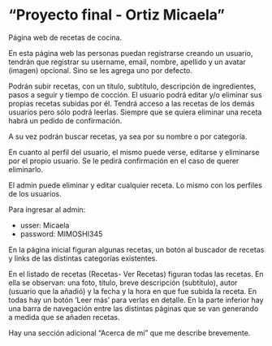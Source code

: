 # “Proyecto final - Ortiz Micaela”

Página web de recetas de cocina. 

En esta página web las personas puedan registrarse creando un usuario, tendrán que registrar su username, email, nombre, apellido y un avatar (imagen) opcional. Sino se les agrega uno por defecto.

Podrán subir recetas, con un título, subtítulo, descripción de ingredientes, pasos a seguir y tiempo de cocción. El usuario podrá editar y/o eliminar sus propias recetas subidas por él. Tendrá acceso a las recetas de los demás usuarios pero sólo podrá leerlas.
Siempre que se quiera eliminar una receta habrá un pedido de confirmación.

A su vez podrán buscar recetas, ya sea por su nombre o por categoría.

En cuanto al perfil del usuario, el mismo puede verse, editarse y eliminarse por el propio usuario. Se le pedirá confirmación en el caso de querer eliminarlo.

El admin puede eliminar y editar cualquier receta. Lo mismo con los perfiles de los usuarios.

Para ingresar al admin:
- usser: Micaela
- password: MIMOSHI345

En la página inicial figuran algunas recetas, un botón al buscador de recetas y links de las distintas categorías existentes. 

En el listado de recetas (Recetas- Ver Recetas) figuran todas las recetas. En ella se observan: una foto, título, breve descripción (subtítulo), autor (usuario que la añadió) y la fecha y la hora en que fue subida la receta. En todas hay un botón ‘Leer más’ para verlas en detalle. En la parte inferior hay una barra de navegación entre las distintas páginas que se van generando a medida que se añaden recetas.

Hay una sección adicional “Acerca de mí” que me describe brevemente.
